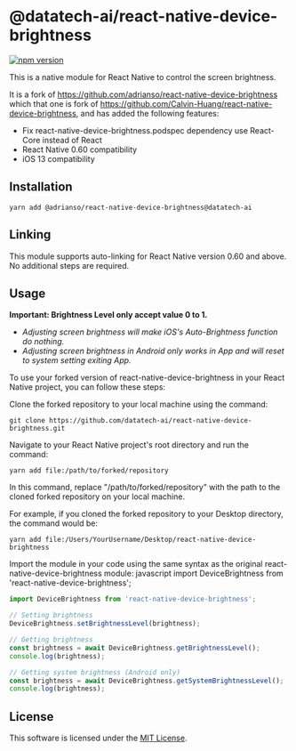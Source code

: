 # @datatech-ai/react-native-device-brightness

[![npm version](https://badge.fury.io/js/%40adrianso%2Freact-native-device-brightness.svg)](https://badge.fury.io/js/%40adrianso%2Freact-native-device-brightness)

This is a native module for React Native to control the screen brightness.

It is a fork of https://github.com/adrianso/react-native-device-brightness which that one is fork of https://github.com/Calvin-Huang/react-native-device-brightness, and has added the following features:

- Fix react-native-device-brightness.podspec dependency use React-Core instead of React
- React Native 0.60 compatibility
- iOS 13 compatibility

## Installation

```
yarn add @adrianso/react-native-device-brightness@datatech-ai
```

## Linking

This module supports auto-linking for React Native version 0.60 and above. No additional steps are required.

## Usage

**Important: Brightness Level only accept value 0 to 1.**

- _Adjusting screen brightness will make iOS's Auto-Brightness function do nothing._
- _Adjusting screen brightness in Android only works in App and will reset to system setting exiting App._

To use your forked version of react-native-device-brightness in your React Native project, you can follow these steps:

Clone the forked repository to your local machine using the command:
```
git clone https://github.com/datatech-ai/react-native-device-brightness.git
```

Navigate to your React Native project's root directory and run the command:
```
yarn add file:/path/to/forked/repository
```

In this command, replace "/path/to/forked/repository" with the path to the cloned forked repository on your local machine.

For example, if you cloned the forked repository to your Desktop directory, the command would be:
```
yarn add file:/Users/YourUsername/Desktop/react-native-device-brightness
```

Import the module in your code using the same syntax as the original react-native-device-brightness module:
javascript
import DeviceBrightness from 'react-native-device-brightness';

```javascript
import DeviceBrightness from 'react-native-device-brightness';

// Setting brightness
DeviceBrightness.setBrightnessLevel(brightness);

// Getting brightness
const brightness = await DeviceBrightness.getBrightnessLevel();
console.log(brightness);

// Getting system brightness (Android only)
const brightness = await DeviceBrightness.getSystemBrightnessLevel();
console.log(brightness);
```

## License

This software is licensed under the [MIT License](https://github.com/adrianso/react-native-device-brightness/blob/master/LICENSE).

